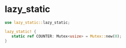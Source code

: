 # lazy_static

```rust
use lazy_static::lazy_static;

lazy_static! {
   static ref COUNTER: Mutex<usize> = Mutex::new(0);
}
```